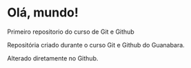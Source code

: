 # Olá, mundo!
 Primeiro repositorio do curso de Git e Github

Repositória criado durante o curso Git e Github do Guanabara.

Alterado diretamente no Github.
